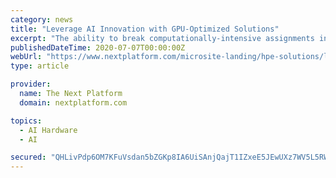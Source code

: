 ```yaml
---
category: news
title: "Leverage AI Innovation with GPU-Optimized Solutions"
excerpt: "The ability to break computationally-intensive assignments into pieces and begin solving them simultaneously is the main reason why GPU computing is the ideal fit for AI, deep learning, and other highly analytical workloads. NVIDIA’s industry-leading ..."
publishedDateTime: 2020-07-07T00:00:00Z
webUrl: "https://www.nextplatform.com/microsite-landing/hpe-solutions/leverage-ai-innovation-gpu-optimized-solutions/"
type: article

provider:
  name: The Next Platform
  domain: nextplatform.com

topics:
  - AI Hardware
  - AI

secured: "QHLivPdp6OM7KFuVsdan5bZGKp8IA6UiSAnjQajT1IZxeE5JEwUXz7WV5L5RWSBeDEq8JmZnCkQdG5nNxAQDoZ4Wwv/E2zDJ5AT/RH7oy+WYAx9kwaBMzCnkIRVsuKsu/W8D2U76Og7GRGseMbweKQKLfBKLv58y58qReRA17cvtbsmleOvF4SjVwS2oPGXEZJ6aTR+2sUwQPGI4Wg6ZDXPhDoCfRJWwlQ5O4SKH6Sy/IjW5sLd0MawrJeovLNoVLvWAGV+O0MYNVBAzwXs3yGO34JEnNzMF41Aq+ZPfIbYCqnKAK27AYSnPK7fiDgGZ9ztKh3fu76DOcl83CWVUQQ==;o0pdpuZhUoTheJMQCn3qMg=="
---
```


